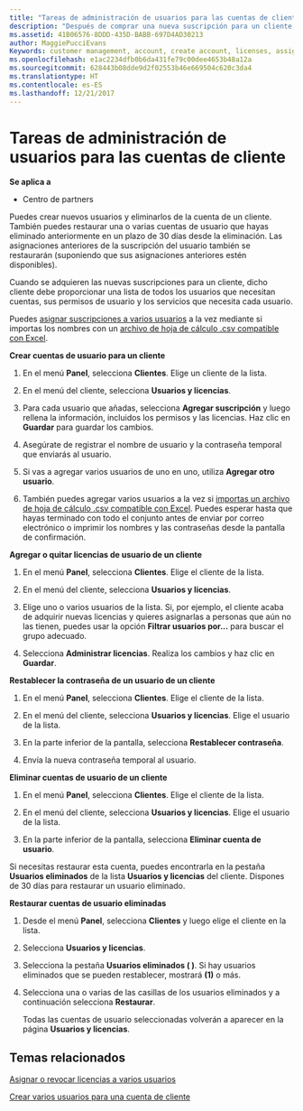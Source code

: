 ```yaml
---
title: "Tareas de administración de usuarios para las cuentas de cliente | Centro de partners"
description: "Después de comprar una nueva suscripción para un cliente, puedes asignar licencias a usuarios específicos."
ms.assetid: 41B06576-8DDD-435D-BABB-697D4AD30213
author: MaggiePucciEvans
Keywords: customer management, account, create account, licenses, assign license, user management, password, reset password, change password
ms.openlocfilehash: e1ac2234dfb0b6da431fe79c00dee4653b48a12a
ms.sourcegitcommit: 628443b08dde9d2f02553b46e669504c620c3da4
ms.translationtype: HT
ms.contentlocale: es-ES
ms.lasthandoff: 12/21/2017
---
```

# <a name="user-management-tasks-for-customer-accounts"></a>Tareas de administración de usuarios para las cuentas de cliente

**Se aplica a**

-  Centro de partners



Puedes crear nuevos usuarios y eliminarlos de la cuenta de un cliente. También puedes restaurar una o varias cuentas de usuario que hayas eliminado anteriormente en un plazo de 30 días desde la eliminación. Las asignaciones anteriores de la suscripción del usuario también se restaurarán (suponiendo que sus asignaciones anteriores estén disponibles).

Cuando se adquieren las nuevas suscripciones para un cliente, dicho cliente debe proporcionar una lista de todos los usuarios que necesitan cuentas, sus permisos de usuario y los servicios que necesita cada usuario.  

Puedes [asignar suscripciones a varios usuarios](bulk-license-provisioning-for-multiple-users.md) a la vez mediante si importas los nombres con un [archivo de hoja de cálculo .csv compatible con Excel](adding-multiple-users-to-a-customer-account.md).

<a href="" id="createuseraccounts"></a>
**Crear cuentas de usuario para un cliente**

1.  En el menú **Panel**, selecciona **Clientes**. Elige un cliente de la lista.

2.  En el menú del cliente, selecciona **Usuarios y licencias**.

3.  Para cada usuario que añadas, selecciona **Agregar suscripción** y luego rellena la información, incluidos los permisos y las licencias. Haz clic en **Guardar** para guardar los cambios.

4.  Asegúrate de registrar el nombre de usuario y la contraseña temporal que enviarás al usuario. 

5.  Si vas a agregar varios usuarios de uno en uno, utiliza **Agregar otro usuario**. 

6. También puedes agregar varios usuarios a la vez si [importas un archivo de hoja de cálculo .csv compatible con Excel](adding-multiple-users-to-a-customer-account.md). Puedes esperar hasta que hayas terminado con todo el conjunto antes de enviar por correo electrónico o imprimir los nombres y las contraseñas desde la pantalla de confirmación.

<a href="" id="userlicensing"></a>
**Agregar o quitar licencias de usuario de un cliente**

1.  En el menú **Panel**, selecciona **Clientes**. Elige el cliente de la lista.

2.  En el menú del cliente, selecciona **Usuarios y licencias**.

3.  Elige uno o varios usuarios de la lista. Si, por ejemplo, el cliente acaba de adquirir nuevas licencias y quieres asignarlas a personas que aún no las tienen, puedes usar la opción **Filtrar usuarios por...** para buscar el grupo adecuado.

4.  Selecciona **Administrar licencias**. Realiza los cambios y haz clic en **Guardar**.

<a href="" id="resetpassword"></a>
**Restablecer la contraseña de un usuario de un cliente**

1.  En el menú **Panel**, selecciona **Clientes**. Elige el cliente de la lista.

2.  En el menú del cliente, selecciona **Usuarios y licencias**. Elige el usuario de la lista.

3.  En la parte inferior de la pantalla, selecciona **Restablecer contraseña**. 

4.  Envía la nueva contraseña temporal al usuario.

<a href="" id="deleteuseraccounts"></a>
**Eliminar cuentas de usuario de un cliente**

1.  En el menú **Panel**, selecciona **Clientes**. Elige el cliente de la lista.

2.  En el menú del cliente, selecciona **Usuarios y licencias**. Elige el usuario de la lista.

3.  En la parte inferior de la pantalla, selecciona **Eliminar cuenta de usuario**.

Si necesitas restaurar esta cuenta, puedes encontrarla en la pestaña **Usuarios eliminados** de la lista **Usuarios y licencias** del cliente. Dispones de 30 días para restaurar un usuario eliminado.

<a href="" id="restoreuseraccounts"></a>
**Restaurar cuentas de usuario eliminadas**

1.  Desde el menú **Panel**, selecciona **Clientes** y luego elige el cliente en la lista.

2.  Selecciona **Usuarios y licencias**.

3.  Selecciona la pestaña **Usuarios eliminados ( )**. Si hay usuarios eliminados que se pueden restablecer, mostrará **(1)** o más.

4.  Selecciona una o varias de las casillas de los usuarios eliminados y a continuación selecciona **Restaurar**.

    Todas las cuentas de usuario seleccionadas volverán a aparecer en la página **Usuarios y licencias**.

## <a name="related-topics"></a>Temas relacionados


[Asignar o revocar licencias a varios usuarios](bulk-license-provisioning-for-multiple-users.md)

[Crear varios usuarios para una cuenta de cliente](adding-multiple-users-to-a-customer-account.md)

 

 



